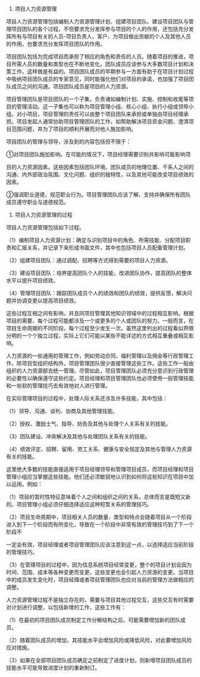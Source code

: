 
1. 项目人力资源管理

项目人力资源管理包括编制人力资源管理计划、组建项目团队、建设项目团队与管理项目团队的各个过程，不但要求充分发挥参与项目的个人的作用，还包括充分发挥所有与项目有关的人员-项目负责人、客户、为项目做出贡献的个人及其他人员的作用，也要求充分发挥项目团队的作用。

项目团队包括为完成项目而承担了相应的角色和责任的人员。随着项目的推进，项目所需人员的数量和类型也在不断地变化。团队成员应该参与大多数项目计划和决策工作，这样做是有益的。项目团队成员的早期参与一方面有助于在项目计划过程中吸纳项目团队成员的专家意见，同时能强化他们对项目的承诺，也加强了项目团队成员之间的沟通。项目团队成员是项目的人力资源。

项目管理团队是项目团队的一个子集，负责诸如编制计划、实施、控制和收尾等项目的管理活动。这一子集也可以称为项目管理小组、核心小组、执行小组或领导小组。对小项目，项目管理的责任可以由整个项目团队来承担或单独由项目经理承担。项目发起人通常协助项目管理团队的工作，如帮助解决项目资金问题、澄清项目范围问题，并为了项目的顺利开展而对他人施加影响。

项目团队的管理与领导，涉及到的内容包括但不限于：

①对项目团队施加影响。在可能的情况下，项目经理需要识别并影响可能影响项

目的人力资源因素。这些因素包括团队环境、团队成员的地理位置、干系人之间的沟通、内外部政治氛围、文化问题、组织的独特性，以及其他可能改变项目绩效的因素。

②强调职业道德，规范职业行为。项目管理团队应该了解、支持并确保所有团队成员遵守职业与道德规范。

1. 项目人力资源管理的过程

项目人力资源管理包括如下过程。

（1）编制项目人力资源计划：确定与识别项目中的角色、所需技能、分配项目职责和汇报关系，并记录下来形成书面文件，其中也包括项目人员配备管理计划。

（2）组建项目团队：通过调配、招聘等方式得到需要的项目人力资源。

（3）建设项目团队：培养提高团队个人的技能，改进团队协作，提高团队的整体水平以提升项目绩效。

（4）管理项目团队：跟踪团队成员个人的绩效和团队的绩效，提供反馈，解决问题并协调变更以提高项目绩效。

这些过程互相之间有影响，并且同项目管理其他知识领域中的过程相互影响。根据项目的需要，每个过程可能都涉及一个或更多的个人或团队的努力。一般而言，在项目生命周期的不同阶段，每个过程至少发生一次。虽然这里列出的过程看似界限分明的一个个独立过程，实际上它们可能以某些不能详述的方式相互重叠或相互影响。

人力资源的一些通用的管理工作，例如劳动合同、福利管理以及佣金等行政管理工作，除项目型组织结构外，项目管理团队很少直接管理这些工作。这些工作一般由组织的人力资源部去统一管理。尽管如此，项目管理团队必须充分意识到行政管理的必要性以确保遵守这些约定。项目经理和项目管理团队也必须使用一般管理技能和一些软的管理技巧去有效地对人进行管理。

在实际管理项目的过程中，处理人际关系还涉及许多技能，其中包括：

（1）领导、沟通、谈判、协商及其他管理技能。

（2）授权、激励士气、指导、劝告及其他与处理个人关系有关的技能。

（3）团队建设、冲突解决及其他与处理团队关系有关的技能。

（4）绩效评定、招聘、留用、劳工关系、健康与安全规定及其他与管理人力资源有关的技能。

这里绝大多数的技能直接适用于项目经理领导和管理项目成员，而项目经理和项目管理小组应当掌握这些技能。他们还必须敏锐地认识到如何将这些知识在项目中加以运用。例如：

（1）项目的暂时性特征意味着个人之间和组织之间的关系，总体而言是既短又新的。项目管理小组必须仔细选择适应这种短暂关系的管理技巧。

（2）项目生命周期中，项目相关人员的数量、类型和特点会随着项目从一个阶段进入到下一个阶段而有所变化，导致在一个阶段中非常有效的管理技巧到了下一个阶段不

一定会有效，项目经理或者项目管理团队应该注意到这一点，以选择适应当前阶段的管理技巧。

（3）在管理项目的过程中，因为信息系统项目经常变更，整个的项目计划会因为时间、范围、成本等各种变更而变更，这些变更也会引起人力资源的变更。当项目中的成员发生变化时，项目经理或者项目管理团队也应对当前的管理方法做相应的调整。

人力资源管理过程不是独立存在的，需要与项目其他过程交互，这些交互有时需要对计划进行调整，以包括新增的工作，这些工作有：

（1）在最初的项目团队成员制定工作分解结构之后，可能需要增加新的团队成员。

（2）随着团队成员的增加，其技能水平会增加风险或降低风险，对此要增加风险应对措施。

（3）如果在全部项目团队成员确定之前制定了进度计划，则新增项目团队成员的技能水平可能导致进度计划的重新制订。
